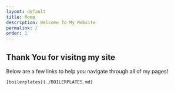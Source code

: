 ```yaml
---
layout: default
title: Home
description: Welcome To My Website
permalink: /
order: 1
---
```


## Thank You for visitng my site

Below are a few links to help you navigate through all of my pages!


```
[boilerplates](./BOILERPLATES.md)
```
